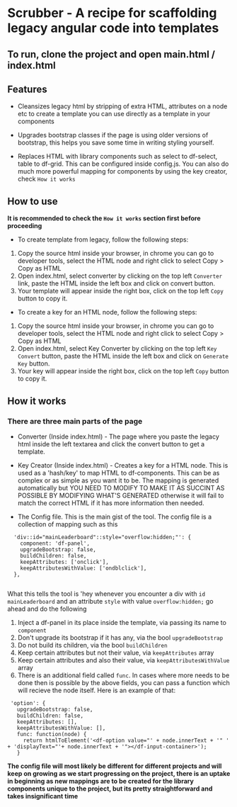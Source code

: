 # Scrubber - A recipe for scaffolding legacy angular code into templates

## To run, clone the project and open main.html / index.html

## Features

- Cleansizes legacy html by stripping of extra HTML, attributes on a node etc to create a template you can use directly as a template in your components

- Upgrades bootstrap classes if the page is using older versions of bootstrap, this helps you save some time in writing styling yourself.

- Replaces HTML with library components such as select to df-select, table to df-grid. This can be configured inside config.js. You can also do much more powerful mapping for components by using the key creator, check ```How it works```

## How to use
**It is recommended to check the ```How it works``` section first before proceeding**
- To create template from legacy, follow the following steps:
1. Copy the source html inside your browser, in chrome you can go to developer tools, select the HTML node and right click to select Copy > Copy as HTML
2. Open index.html, select converter by clicking on the top left ```Converter``` link, paste the HTML inside the left box and click on convert button.
3. Your template will appear inside the right box, click on the top left ```Copy``` button to copy it.

- To create a key for an HTML node, follow the following steps: 
1. Copy the source html inside your browser, in chrome you can go to developer tools, select the HTML node and right click to select Copy > Copy as HTML
2. Open index.html, select Key Converter by clicking on the top left ```Key Convert``` button, paste the HTML inside the left box and click on ```Generate Key``` button.
3. Your key will appear inside the right box, click on the top left ```Copy``` button to copy it.

## How it works

### There are three main parts of the page

- Converter (Inside index.html) - The page where you paste the legacy html inside the left textarea and click the convert button to get a template.

- Key Creator (Inside index.html) - Creates a key for a HTML node. This is used as a 'hash/key' to map HTML to df-components. This can be as complex or as simple as you want it to be. The mapping is generated automatically but YOU NEED TO MODIFY TO MAKE IT AS SUCCINT AS POSSIBLE BY MODIFYING WHAT'S GENERATED otherwise it will fail to match the correct HTML if it has more information then needed.

- The Config file. This is the main gist of the tool. The config file is a collection of mapping such as this

```
  'div::id="mainLeaderboard"::style="overflow:hidden;"': {
    component: 'df-panel',
    upgradeBootstrap: false,
    buildChildren: false,
    keepAttributes: ['onclick'],
    keepAttributesWithValue: ['ondblclick'],
  },
  
 ```
 
 What this tells the tool is 'hey whenever you encounter a div with ```id``` ```mainLeaderboard``` and an attribute ```style``` with value ```overflow:hidden;``` go ahead and do the following
 
 1. Inject a df-panel in its place inside the template, via passing its name to ```component```
 2. Don't upgrade its bootstrap if it has any, via the bool ```upgradeBootstrap```
 3. Do not build its children, via the bool ```buildChildren```
 4. Keep certain attributes but not their value, via ```keepAttributes``` array
 5. Keep certain attributes and also their value, via ```keepAttributesWithValue``` array
 6. There is an additional field called ```func```. In cases where more needs to be done then is possible by the above fields, you can pass a function which will recieve the node itself. Here is an example of that:
 ```
  'option': {
    upgradeBootstrap: false,
    buildChildren: false,
    keepAttributes: [],
    keepAttributesWithValue: [],
    func: function(node) {
      return htmlToElement('<df-option value="' + node.innerText + '" ' + 'displayText="'+ node.innerText + '"></df-input-container>');
    }
   ```
**The config file will most likely be different for different projects and will keep on growing as we start progressing on the project, there is an uptake in beginning as new mappings are to be created for the library components unique to the project, but its pretty straightforward and takes insignificant time** 
